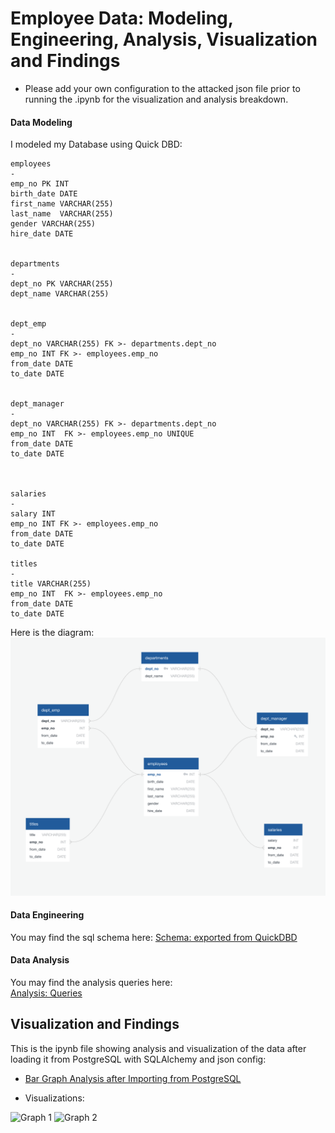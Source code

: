 
# Employee Data: Modeling, Engineering, Analysis, Visualization and Findings

* Please add your own configuration to the  attacked json file prior to running the  .ipynb for the visualization and analysis breakdown.  

#### Data Modeling
I modeled my Database using Quick DBD: 
```
employees
-
emp_no PK INT
birth_date DATE 
first_name VARCHAR(255)
last_name  VARCHAR(255)
gender VARCHAR(255)
hire_date DATE


departments
-
dept_no PK VARCHAR(255)
dept_name VARCHAR(255)


dept_emp
-
dept_no VARCHAR(255) FK >- departments.dept_no
emp_no INT FK >- employees.emp_no 
from_date DATE
to_date DATE


dept_manager
-
dept_no VARCHAR(255) FK >- departments.dept_no 
emp_no INT  FK >- employees.emp_no UNIQUE
from_date DATE
to_date DATE



salaries
-
salary INT
emp_no INT FK >- employees.emp_no 
from_date DATE
to_date DATE 

titles
-
title VARCHAR(255)
emp_no INT  FK >- employees.emp_no 
from_date DATE
to_date DATE
```
Here is the diagram:  
![Employee Database](employee_db.png)

#### Data Engineering
You may find the sql schema here: 
[Schema: exported from QuickDBD ](https://github.com/AlliVaughn/sql-challenge/blob/master/**EMPLOYEESQL**/schema.sql)

#### Data Analysis
You may find the analysis queries here:  
[Analysis: Queries](https://github.com/AlliVaughn/sql-challenge/blob/master/**EMPLOYEESQL**/queries.sql)

## Visualization and Findings 
This is the ipynb file showing analysis and visualization of the data after loading it from PostgreSQL with SQLAlchemy and json config:  

* [Bar Graph Analysis after Importing from PostgreSQL](https://github.com/AlliVaughn/sql-challenge/blob/master/**EMPLOYEESQL**/sql_challenge.ipynb)

* Visualizations: 

![Graph 1](https://github.com/AlliVaughn/sql-challenge/blob/master/**EMPLOYEESQL**/salaries.png)
![Graph 2](https://github.com/AlliVaughn/sql-challenge/blob/master/**EMPLOYEESQL**/salary_clarification.png)

 